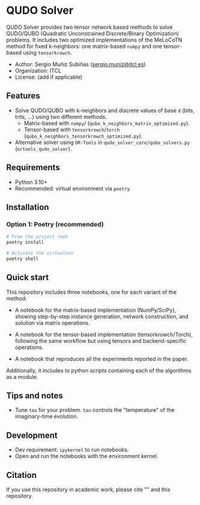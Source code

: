 # QUDO Solver

QUDO Solver provides two tensor network based methods to solve QUDO/QUBO (Quadratic Unconstrained Discrete/Binary Optimization) problems. It includes two optimized implementations of the MeLoCoTN method for fixed k-neighbors: one matrix-based `numpy` and one tensor-based using `tensorkrowch`.

- Author: Sergio Muñiz Subiñas (<sergio.muniz@itcl.es>)
- Organization: ITCL
- License: (add if applicable)

## Features
- Solve QUDO/QUBO with k-neighbors and discrete values of base `d` (bits, trits, ...) using two different methods.
  - Matrix-based with `numpy`/ (`qubo_k_neighbors_matrix_optimized.py`).
  - Tensor-based with `tensorkrowch`/`torch` (`qubo_k_neighbors_tensorkrowch_optimized.py`).
- Alternative solver using `OR-Tools` in `qudo_solver_core/qubo_solvers.py` (`ortools_qudo_solver`).

## Requirements
- Python 3.10+
- Recommended: virtual environment via `poetry`.


## Installation

### Option 1: Poetry (recommended)
```bash
# From the project root
poetry install

# Activate the virtualenv
poetry shell
```
## Quick start

This repository includes three notebooks, one for each variant of the method:

- A notebook for the matrix-based implementation (NumPy/SciPy), showing step-by-step instance generation, network construction, and solution via matrix operations.

- A notebook for the tensor-based implementation (tensorkrowch/Torch), following the same workflow but using tensors and backend-specific operations.

- A notebook that reproduces all the experiments reported in the paper.

Additionally, it includes to python scripts containing each of the algorithms as a module.

## Tips and notes
- Tune `tau` for your problem. `tau` controls the "temperature" of the imaginary-time evolution.


## Development
- Dev requirement: `ipykernel` to run notebooks.
- Open and run the notebooks with the environment kernel.

## Citation
If you use this repository in academic work, please cite "" and this repository.
